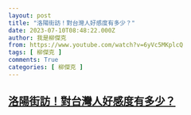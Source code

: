 ```yaml
---
layout: post
title: "洛陽街訪！對台灣人好感度有多少？"
date: 2023-07-10T08:48:22.000Z
author: 我是柳傑克
from: https://www.youtube.com/watch?v=6yVc5MKplcQ
tags: [ 柳傑克 ]
comments: True
categories: [ 柳傑克 ]
---
```

<!--1688978902000-->
[洛陽街訪！對台灣人好感度有多少？](https://www.youtube.com/watch?v=6yVc5MKplcQ)
------

<div>

</div>
